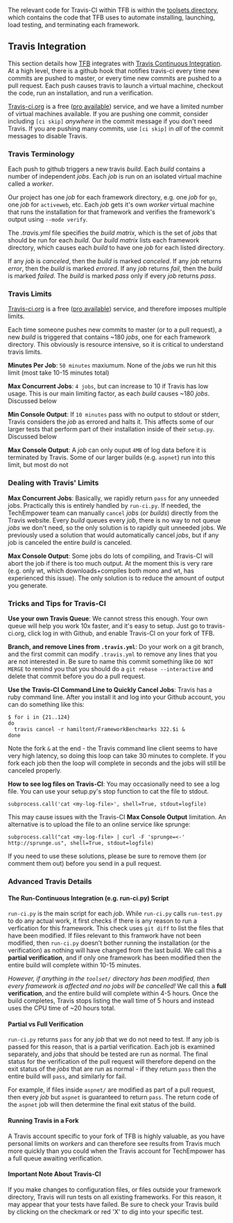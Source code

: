The relevant code for Travis-CI within TFB is within the 
[toolsets directory](https://github.com/TechEmpower/FrameworkBenchmarks/tree/master/toolset), 
which contains the code that TFB uses to automate installing, 
launching, load testing, and terminating each framework.

## Travis Integration

This section details how 
[TFB](https://github.com/TechEmpower/FrameworkBenchmarks) 
integrates with 
[Travis Continuous Integration](https://travis-ci.org/TechEmpower/FrameworkBenchmarks). 
At a high level, there is a github hook that notifies travis-ci every 
time new commits are pushed to master, or every time new commits 
are pushed to a pull request. Each push causes travis to launch a 
virtual machine, checkout the code, run an installation, and run
a verification.

[Travis-ci.org](https://travis-ci.org/) is a free 
([pro available](https://travis-ci.com/)) service, and we have a limited 
number of virtual machines available. If you are pushing one 
commit, consider including `[ci skip]` *anywhere* in the commit 
message if you don't need Travis. If you are pushing many commits, 
use `[ci skip]` in *all* of the commit messages to disable Travis. 

### Travis Terminology

Each push to github triggers a new travis *build*. Each *build* 
contains a number of independent *jobs*. Each *job* is run on an
isolated virtual machine called a *worker*. 

Our project has one *job* for each framework directory, e.g. 
one *job* for `go`, one *job* for `activeweb`, etc. Each 
*job* gets it's own *worker* virtual machine that runs the 
installation for that framework and verifies the framework's output 
using `--mode verify`. 

The *.travis.yml* file specifies the *build matrix*, which is 
the set of *jobs* that should be run for each *build*. Our 
*build matrix* lists each framework directory, which causes 
each *build* to have one *job* for each listed directory. 

If any *job* is *canceled*, then the *build* is marked *canceled*.
If any *job* returns *error*, then the *build* is marked *errored*.
If any *job* returns *fail*, then the *build* is marked *failed*.
The *build* is marked *pass* only if every *job* returns *pass*. 

### Travis Limits

[Travis-ci.org](https://travis-ci.org/) is a free 
([pro available](https://travis-ci.com/)) service, and therefore imposes 
multiple limits. 

Each time someone pushes new commits to master (or to a pull request), 
a new *build* is triggered that contains ~180 *jobs*, one for each 
framework directory. This obviously is resource intensive, so it is 
critical to understand travis limits. 

**Minutes Per Job**: `50 minutes` maxiumum. None of the *job*s we run hit 
this limit (most take 10-15 minutes total)

**Max Concurrent Jobs**: `4 jobs`, but can increase to 10 if Travis has low 
usage. This is our main limiting factor, as each *build* causes ~180 *jobs*.
Discussed below

**Min Console Output**: If `10 minutes` pass with no output to stdout or stderr, 
Travis considers the *job* as errored and halts it. This affects some of our
larger tests that perform part of their installation inside of their `setup.py`. 
Discussed below

**Max Console Output**: A *job* can only ouput `4MB` of log data before it 
is terminated by Travis. Some of our larger builds (e.g. `aspnet`) run into 
this limit, but most do not

### Dealing with Travis' Limits

**Max Concurrent Jobs**: Basically, we rapidly return `pass` for any unneeded 
jobs. Practically this is entirely handled by `run-ci.py`. If needed, the 
TechEmpower team can manually `cancel` *jobs* (or *builds*) directly from the 
Travis website. Every *build* queues every *job*, there is no way to not queue *jobs*
we don't need, so the only solution is to rapidly quit unneeded jobs. We previously
used a solution that would automatically cancel *jobs*, but if any job is canceled the
entire *build* is canceled. 

**Max Console Output**: Some jobs do lots of compiling, and Travis-CI will
abort the job if there is too much output. At the moment this is very 
rare (e.g. only wt, which downloads+compiles both mono and wt, has experienced
this issue). The only solution is to reduce the amount of output you generate. 

### Tricks and Tips for Travis-CI

**Use your own Travis Queue**: We cannot stress this enough. Your own queue will 
help you work 10x faster, and it's easy to setup. Just go to travis-ci.org, click 
log in with Github, and enable Travis-CI on your fork of TFB. 

**Branch, and remove Lines from `.travis.yml`**: Do your work on a git branch, and the 
first commit can modify `.travis.yml` to remove any lines that you are not interested
in. Be sure to name this commit something like `DO NOT MERGE` to remind you that you
should do a `git rebase --interactive` and delete that commit before you do a pull 
request. 

**Use the Travis-CI Command Line to Quickly Cancel Jobs**: Travis has a ruby command line. 
After you install it and log into your Github account, you can do something like this: 

    $ for i in {21..124}
    do
      travis cancel -r hamiltont/FrameworkBenchmarks 322.$i &
    done

Note the fork `&` at the end - the Travis command line client seems to have very high
latency, so doing this loop can take 30 minutes to complete. If you fork each job then
the loop will complete in seconds and the jobs will still be canceled properly. 

**How to see log files on Travis-CI**: You may occasionally need to see a log file. 
You can use your setup.py's stop function to cat the file to stdout. 
    
    subprocess.call('cat <my-log-file>', shell=True, stdout=logfile)

This may cause issues with the Travis-CI **Max Console Output** limitation. An alternative
is to upload the file to an online service like sprunge: 

    subprocess.call("cat <my-log-file> | curl -F 'sprunge=<-' http://sprunge.us", shell=True, stdout=logfile)

If you need to use these solutions, please be sure to remove them (or comment them out)
before you send in a pull request.

### Advanced Travis Details

#### The Run-Continuous Integration (e.g. run-ci.py) Script

`run-ci.py` is the main script for each *job*. While `run-ci.py` calls 
`run-test.py` to do any actual work, it first checks if there is any 
reason to run a verfication for this framework. This check uses `git diff`
to list the files that have been modified. If files relevant to this 
framwork have not been modified, then `run-ci.py` doesn't bother running 
the installation (or the verification) as nothing will have changed from 
the last build. We call this a **partial verification**, and if only one 
framework has been modified then the entire build will complete within 
10-15 minutes. 

*However, if anything in the `toolset/` directory has been modified, then
every framework is affected and no jobs will be cancelled!* We call this 
a **full verification**, and the entire build will complete within 4-5 hours. 
Once the build completes, Travis stops listing the wall time of 5 hours and 
instead uses the CPU time of ~20 hours total. 

#### Partial vs Full Verification

`run-ci.py` returns `pass` for any *job* that we do not need to test. If any 
job is passed for this reason, that is a partial verification. Each job is 
examined separately, and *jobs* that should be tested are run as normal. 
The final status for the verification of the pull request will therefore depend on the 
exit status of the *jobs* that are run as normal - if they return `pass` then
the entire build will `pass`, and similarly for fail. 

For example, if files inside `aspnet/` are modified as part of a pull request, 
then every *job* but `aspnet` is guaranteed to return `pass`. The return code 
of the `aspnet` job will then determine the final exit status of the build. 

#### Running Travis in a Fork

A Travis account specific to your fork of TFB is highly valuable, as you have 
personal limits on *workers* and can therefore see results from Travis much 
more quickly than you could when the Travis account for TechEmpower has a 
full queue awaiting verification. 

#### Important Note About Travis-CI

If you make changes to configuration files, or files outside your framework
directory, Travis will run tests on all existing frameworks. For this reason,
it may appear that your tests have failed. Be sure to check your Travis build
by clicking on the checkmark or red 'X' to dig into your specific test.

